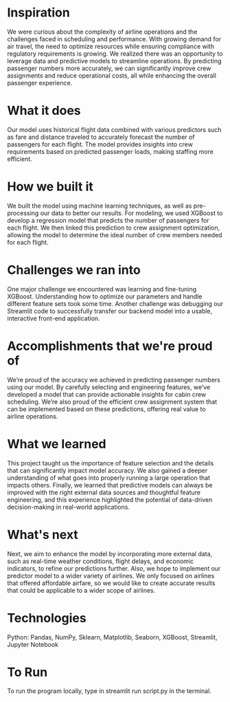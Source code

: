 # Inspiration
We were curious about the complexity of airline operations and the challenges faced in scheduling and performance. With growing demand for air travel, the need to optimize resources while ensuring compliance with regulatory requirements is growing. We realized there was an opportunity to leverage data and predictive models to streamline operations. By predicting passenger numbers more accurately, we can significantly improve crew assignments and reduce operational costs, all while enhancing the overall passenger experience.

# What it does
Our model uses historical flight data combined with various predictors such as fare and distance traveled to accurately forecast the number of passengers for each flight. The model provides insights into crew requirements based on predicted passenger loads, making staffing more efficient.

# How we built it
We built the model using machine learning techniques, as well as pre-processing our data to better our results. For modeling, we used XGBoost to develop a regression model that predicts the number of passengers for each flight. We then linked this prediction to crew assignment optimization, allowing the model to determine the ideal number of crew members needed for each flight.

# Challenges we ran into
One major challenge we encountered was learning and fine-tuning XGBoost. Understanding how to optimize our parameters and handle different feature sets took some time. Another challenge was debugging our Streamlit code to successfully transfer our backend model into a usable, interactive front-end application.

# Accomplishments that we're proud of
We’re proud of the accuracy we achieved in predicting passenger numbers using our model. By carefully selecting and engineering features, we’ve developed a model that can provide actionable insights for cabin crew scheduling. We’re also proud of the efficient crew assignment system that can be implemented based on these predictions, offering real value to airline operations.

# What we learned
This project taught us the importance of feature selection and the details that can significantly impact model accuracy. We also gained a deeper understanding of what goes into properly running a large operation that impacts others. Finally, we learned that predictive models can always be improved with the right external data sources and thoughtful feature engineering, and this experience highlighted the potential of data-driven decision-making in real-world applications.

# What's next
Next, we aim to enhance the model by incorporating more external data, such as real-time weather conditions, flight delays, and economic indicators, to refine our predictions further. Also, we hope to implement our predictor model to a wider variety of airlines. We only focused on airlines that offered affordable airfare, so we would like to create accurate results that could be applicable to a wider scope of airlines.

# Technologies
Python: Pandas, NumPy, Sklearn, Matplotlib, Seaborn, XGBoost, Streamlit, Jupyter Notebook

# To Run
To run the program locally, type in streamlit run script.py in the terminal.
